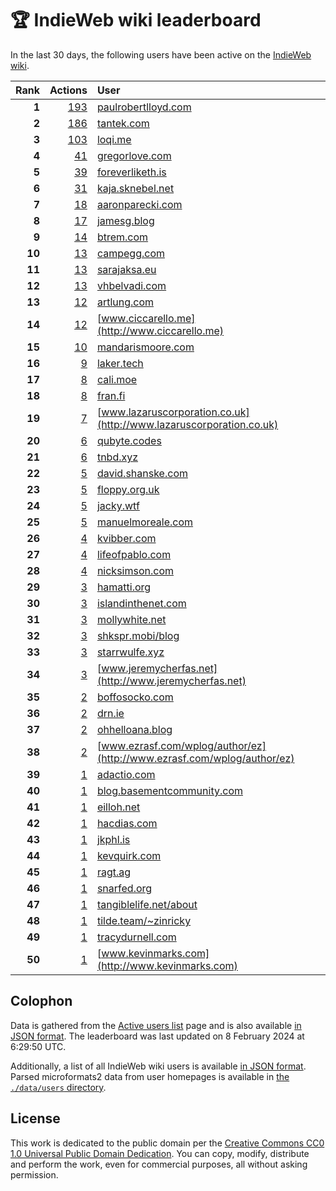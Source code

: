 # 🏆 IndieWeb wiki leaderboard

In the last 30 days, the following users have been active on the [IndieWeb wiki](https://indieweb.org).

| Rank | Actions | User |
|-----:|--------:|:-----|
| **1** | [193](https://indieweb.org/Special:Contributions/Paulrobertlloyd.com) | [paulrobertlloyd.com](http://paulrobertlloyd.com) |
| **2** | [186](https://indieweb.org/Special:Contributions/Tantek.com) | [tantek.com](http://tantek.com) |
| **3** | [103](https://indieweb.org/Special:Contributions/Loqi.me) | [loqi.me](http://loqi.me) |
| **4** | [41](https://indieweb.org/Special:Contributions/Gregorlove.com) | [gregorlove.com](http://gregorlove.com) |
| **5** | [39](https://indieweb.org/Special:Contributions/Foreverliketh.is) | [foreverliketh.is](http://foreverliketh.is) |
| **6** | [31](https://indieweb.org/Special:Contributions/Kaja.sknebel.net) | [kaja.sknebel.net](http://kaja.sknebel.net) |
| **7** | [18](https://indieweb.org/Special:Contributions/Aaronparecki.com) | [aaronparecki.com](http://aaronparecki.com) |
| **8** | [17](https://indieweb.org/Special:Contributions/Jamesg.blog) | [jamesg.blog](http://jamesg.blog) |
| **9** | [14](https://indieweb.org/Special:Contributions/Btrem.com) | [btrem.com](http://btrem.com) |
| **10** | [13](https://indieweb.org/Special:Contributions/Campegg.com) | [campegg.com](http://campegg.com) |
| **11** | [13](https://indieweb.org/Special:Contributions/Sarajaksa.eu) | [sarajaksa.eu](http://sarajaksa.eu) |
| **12** | [13](https://indieweb.org/Special:Contributions/Vhbelvadi.com) | [vhbelvadi.com](http://vhbelvadi.com) |
| **13** | [12](https://indieweb.org/Special:Contributions/Artlung.com) | [artlung.com](http://artlung.com) |
| **14** | [12](https://indieweb.org/Special:Contributions/Www.ciccarello.me) | [www.ciccarello.me](http://www.ciccarello.me) |
| **15** | [10](https://indieweb.org/Special:Contributions/Mandarismoore.com) | [mandarismoore.com](http://mandarismoore.com) |
| **16** | [9](https://indieweb.org/Special:Contributions/Laker.tech) | [laker.tech](http://laker.tech) |
| **17** | [8](https://indieweb.org/Special:Contributions/Cali.moe) | [cali.moe](http://cali.moe) |
| **18** | [8](https://indieweb.org/Special:Contributions/Fran.fi) | [fran.fi](http://fran.fi) |
| **19** | [7](https://indieweb.org/Special:Contributions/Www.lazaruscorporation.co.uk) | [www.lazaruscorporation.co.uk](http://www.lazaruscorporation.co.uk) |
| **20** | [6](https://indieweb.org/Special:Contributions/Qubyte.codes) | [qubyte.codes](http://qubyte.codes) |
| **21** | [6](https://indieweb.org/Special:Contributions/Tnbd.xyz) | [tnbd.xyz](http://tnbd.xyz) |
| **22** | [5](https://indieweb.org/Special:Contributions/David.shanske.com) | [david.shanske.com](http://david.shanske.com) |
| **23** | [5](https://indieweb.org/Special:Contributions/Floppy.org.uk) | [floppy.org.uk](http://floppy.org.uk) |
| **24** | [5](https://indieweb.org/Special:Contributions/Jacky.wtf) | [jacky.wtf](http://jacky.wtf) |
| **25** | [5](https://indieweb.org/Special:Contributions/Manuelmoreale.com) | [manuelmoreale.com](http://manuelmoreale.com) |
| **26** | [4](https://indieweb.org/Special:Contributions/Kvibber.com) | [kvibber.com](http://kvibber.com) |
| **27** | [4](https://indieweb.org/Special:Contributions/Lifeofpablo.com) | [lifeofpablo.com](http://lifeofpablo.com) |
| **28** | [4](https://indieweb.org/Special:Contributions/Nicksimson.com) | [nicksimson.com](http://nicksimson.com) |
| **29** | [3](https://indieweb.org/Special:Contributions/Hamatti.org) | [hamatti.org](http://hamatti.org) |
| **30** | [3](https://indieweb.org/Special:Contributions/Islandinthenet.com) | [islandinthenet.com](http://islandinthenet.com) |
| **31** | [3](https://indieweb.org/Special:Contributions/Mollywhite.net) | [mollywhite.net](http://mollywhite.net) |
| **32** | [3](https://indieweb.org/Special:Contributions/Shkspr.mobi_blog) | [shkspr.mobi/blog](http://shkspr.mobi/blog) |
| **33** | [3](https://indieweb.org/Special:Contributions/Starrwulfe.xyz) | [starrwulfe.xyz](http://starrwulfe.xyz) |
| **34** | [3](https://indieweb.org/Special:Contributions/Www.jeremycherfas.net) | [www.jeremycherfas.net](http://www.jeremycherfas.net) |
| **35** | [2](https://indieweb.org/Special:Contributions/Boffosocko.com) | [boffosocko.com](http://boffosocko.com) |
| **36** | [2](https://indieweb.org/Special:Contributions/Drn.ie) | [drn.ie](http://drn.ie) |
| **37** | [2](https://indieweb.org/Special:Contributions/Ohhelloana.blog) | [ohhelloana.blog](http://ohhelloana.blog) |
| **38** | [2](https://indieweb.org/Special:Contributions/Www.ezrasf.com_wplog_author_ez) | [www.ezrasf.com/wplog/author/ez](http://www.ezrasf.com/wplog/author/ez) |
| **39** | [1](https://indieweb.org/Special:Contributions/Adactio.com) | [adactio.com](http://adactio.com) |
| **40** | [1](https://indieweb.org/Special:Contributions/Blog.basementcommunity.com) | [blog.basementcommunity.com](http://blog.basementcommunity.com) |
| **41** | [1](https://indieweb.org/Special:Contributions/Eilloh.net) | [eilloh.net](http://eilloh.net) |
| **42** | [1](https://indieweb.org/Special:Contributions/Hacdias.com) | [hacdias.com](http://hacdias.com) |
| **43** | [1](https://indieweb.org/Special:Contributions/Jkphl.is) | [jkphl.is](http://jkphl.is) |
| **44** | [1](https://indieweb.org/Special:Contributions/Kevquirk.com) | [kevquirk.com](http://kevquirk.com) |
| **45** | [1](https://indieweb.org/Special:Contributions/Ragt.ag) | [ragt.ag](http://ragt.ag) |
| **46** | [1](https://indieweb.org/Special:Contributions/Snarfed.org) | [snarfed.org](http://snarfed.org) |
| **47** | [1](https://indieweb.org/Special:Contributions/Tangiblelife.net_about) | [tangiblelife.net/about](http://tangiblelife.net/about) |
| **48** | [1](https://indieweb.org/Special:Contributions/Tilde.team_~zinricky) | [tilde.team/~zinricky](http://tilde.team/~zinricky) |
| **49** | [1](https://indieweb.org/Special:Contributions/Tracydurnell.com) | [tracydurnell.com](http://tracydurnell.com) |
| **50** | [1](https://indieweb.org/Special:Contributions/Www.kevinmarks.com) | [www.kevinmarks.com](http://www.kevinmarks.com) |


## Colophon

Data is gathered from the [Active users list](https://indieweb.org/Special:ActiveUsers) page and is also available [in JSON format](https://github.com/jgarber623/indieweb-wiki-leaderboard/blob/main/data/leaderboard.json). The leaderboard was last updated on 8 February 2024 at 6:29:50 UTC.

Additionally, a list of all IndieWeb wiki users is available [in JSON format](https://github.com/jgarber623/indieweb-wiki-leaderboard/blob/main/data/users.json). Parsed microformats2 data from user homepages is available in [the `./data/users` directory](https://github.com/jgarber623/indieweb-wiki-leaderboard/blob/main/data/users).

## License

This work is dedicated to the public domain per the [Creative Commons CC0 1.0 Universal Public Domain Dedication](https://creativecommons.org/publicdomain/zero/1.0/). You can copy, modify, distribute and perform the work, even for commercial purposes, all without asking permission.
